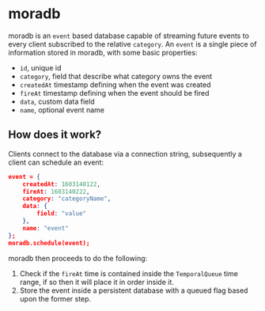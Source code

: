 # moradb

moradb is an `event` based database capable of streaming future events to every client subscribed to the relative `category`.
An `event` is a single piece of information stored in moradb, with some basic properties:
- `id`, unique id
- `category`, field that describe what category owns the event
- `createdAt` timestamp defining when the event was created
- `fireAt` timestamp defining when the event should be fired
- `data`, custom data field
- `name`, optional event name

## How does it work?

Clients connect to the database via a connection string, subsequently a client can schedule an event:
```json
event = {
    createdAt: 1603140122,
    fireAt: 1603140222,
    category: "categoryName",
    data: {
        field: "value"
    },
    name: "event"
};
moradb.schedule(event);
```
moradb then proceeds to do the following:
    
1) Check if the `fireAt` time is contained inside the `TemporalQueue` time range, if so then it will place it in order inside it.
2) Store the event inside a persistent database with a queued flag based upon the former step.